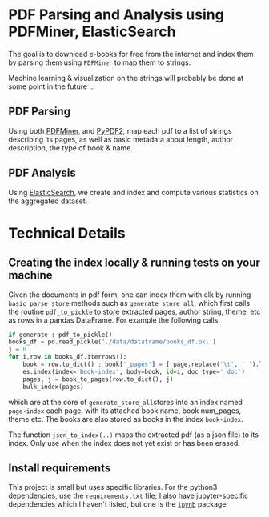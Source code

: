 # PDF Parsing and Analysis using PDFMiner, ElasticSearch

The goal is to download e-books for free from the internet and index them by parsing them using `PDFMiner` to map them to strings.

Machine learning & visualization on the strings will probably be done at some point in the future ...


## PDF Parsing

Using both [PDFMiner](https://pypi.org/project/pdfminer3k/), and [PyPDF2](https://pypi.org/project/PyPDF2/), map each pdf to a list of strings describing its pages, as well as basic metadata about length, author description, the type of book & name.

## PDF Analysis

Using [ElasticSearch](https://www.elastic.co/), we create and index and compute various statistics on the aggregated dataset.


# Technical Details

## Creating the index locally & running tests on your machine

Given the documents in pdf form, one can index them with elk by running `basic_parse_store` methods such as `generate_store_all`, which first calls
the routine `pdf_to_pickle` to store extracted pages, author string, theme, etc as rows in a pandas DataFrame.
For example the following calls:

```python
if generate : pdf_to_pickle()
books_df = pd.read_pickle('./data/dataframe/books_df.pkl')
j = 0
for i,row in books_df.iterrows():
    book = row.to_dict() ; book['_pages'] = [ page.replace('\t', ' ').lower() for page in book['_pages'] ]
    es.index(index='book-index', body=book, id=i, doc_type='_doc')
    pages, j = book_to_pages(row.to_dict(), j)
    bulk_index(pages)
  ```
which are at the core of `generate_store_all`stores into an index named `page-index` each page, with its attached book name, book num_pages, theme etc. The books are also stored as books in the index `book-index`.


The function `json_to_index(..)` maps the extracted pdf (as a json file) to its index.
Only use when the index does not yet exist or has been erased.

## Install requirements

This project is small but uses specific libraries. For the python3 dependencies, use the `requirements.txt` file; I also have jupyter-specific dependencies which I haven't listed, but one is the [`ipynb`](https://github.com/ipython/ipynb) package
